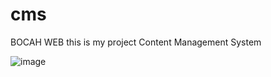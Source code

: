 # cms
BOCAH WEB this is my project Content Management System

![image](https://github.com/genxiaong/cms/assets/96031432/c27fe24f-1fae-40f8-81e9-36f5f12215eb)

